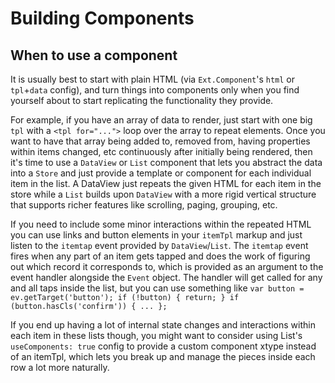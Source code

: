 # Building Components

## When to use a component
It is usually best to start with plain HTML (via `Ext.Component`'s `html` or `tpl`+`data` config), and turn things into components only when you find yourself about to start replicating the functionality they provide.

For example, if you have an array of data to render, just start with one big `tpl` with a `<tpl for="...">` loop over the array to repeat elements. Once you want to have that array being added to, removed from, having properties within items changed, etc continuously after initially being rendered, then it's time to use a `DataView` or `List` component that lets you abstract the data into a `Store` and just provide a template or component for each individual item in the list. A DataView just repeats the given HTML for each item in the store while a `List` builds upon `DataView` with a more rigid vertical structure that supports richer features like scrolling, paging, grouping, etc.

If you need to include some minor interactions within the repeated HTML you can use links and button elements in your `itemTpl` markup and just listen to the `itemtap` event provided by `DataView`/`List`. The `itemtap` event fires when any part of an item gets tapped and does the work of figuring out which record it corresponds to, which is provided as an argument to the event handler alongside the `Event` object. The handler will get called for any and all taps inside the list, but you can use something like `var button = ev.getTarget('button'); if (!button) { return; } if (button.hasCls('confirm')) { ... };`

If you end up having a lot of internal state changes and interactions within each item in these lists though, you might want to consider using List's `useComponents: true` config to provide a custom component xtype instead of an itemTpl, which lets you break up and manage the pieces inside each row a lot more naturally.
